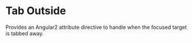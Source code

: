 # Tab Outside

Provides an Angular2 attribute directive to handle when the focused target is tabbed away.